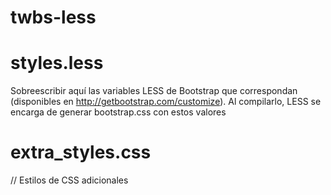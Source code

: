 twbs-less
=========

# styles.less

Sobreescribir aquí las variables LESS de Bootstrap que correspondan (disponibles en http://getbootstrap.com/customize). Al compilarlo, LESS se encarga de generar bootstrap.css con estos valores

# extra_styles.css

// Estilos de CSS adicionales
